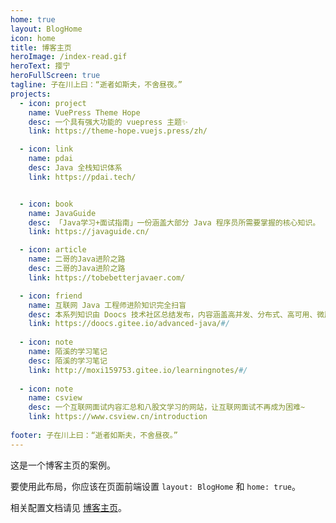 ```yaml
---
home: true
layout: BlogHome
icon: home
title: 博客主页
heroImage: /index-read.gif
heroText: 撄宁
heroFullScreen: true
tagline: 子在川上曰：“逝者如斯夫，不舍昼夜。”
projects:
  - icon: project
    name: VuePress Theme Hope
    desc: 一个具有强大功能的 vuepress 主题✨
    link: https://theme-hope.vuejs.press/zh/

  - icon: link
    name: pdai
    desc: Java 全栈知识体系
    link: https://pdai.tech/


  - icon: book
    name: JavaGuide
    desc: 「Java学习+面试指南」一份涵盖大部分 Java 程序员所需要掌握的核心知识。
    link: https://javaguide.cn/

  - icon: article
    name: 二哥的Java进阶之路
    desc: 二哥的Java进阶之路
    link: https://tobebetterjavaer.com/

  - icon: friend
    name: 互联网 Java 工程师进阶知识完全扫盲
    desc: 本系列知识由 Doocs 技术社区总结发布，内容涵盖高并发、分布式、高可用、微服务、海量数据处理等
    link: https://doocs.gitee.io/advanced-java/#/
    
  - icon: note
    name: 陌溪的学习笔记
    desc: 陌溪的学习笔记
    link: http://moxi159753.gitee.io/learningnotes/#/
    
  - icon: note
    name: csview
    desc: 一个互联网面试内容汇总和八股文学习的网站，让互联网面试不再成为困难~
    link: https://www.csview.cn/introduction
  
footer: 子在川上曰：“逝者如斯夫，不舍昼夜。”
---
```


这是一个博客主页的案例。

要使用此布局，你应该在页面前端设置 `layout: BlogHome` 和 `home: true`。

相关配置文档请见 [博客主页](https://theme-hope.vuejs.press/zh/guide/blog/home.html)。
